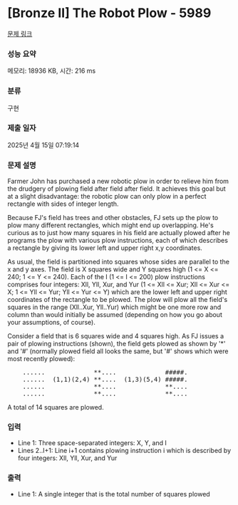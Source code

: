 # [Bronze II] The Robot Plow - 5989 

[문제 링크](https://www.acmicpc.net/problem/5989) 

### 성능 요약

메모리: 18936 KB, 시간: 216 ms

### 분류

구현

### 제출 일자

2025년 4월 15일 07:19:14

### 문제 설명

<p>Farmer John has purchased a new robotic plow in order to relieve him from the drudgery of plowing field after field after field. It achieves this goal but at a slight disadvantage: the robotic plow can only plow in a perfect rectangle with sides of integer length.</p>

<p>Because FJ's field has trees and other obstacles, FJ sets up the plow to plow many different rectangles, which might end up overlapping. He's curious as to just how many squares in his field are actually plowed after he programs the plow with various plow instructions, each of which describes a rectangle by giving its lower left and upper right x,y coordinates.</p>

<p>As usual, the field is partitioned into squares whose sides are parallel to the x and y axes. The field is X squares wide and Y squares high (1 <= X <= 240; 1 <= Y <= 240). Each of the I (1 <= I <= 200) plow instructions comprises four integers: Xll, Yll, Xur, and Yur (1 <= Xll <= Xur; Xll <= Xur <= X; 1 <= Yll <= Yur; Yll <= Yur <= Y) which are the lower left and upper right coordinates of the rectangle to be plowed. The plow will plow all the field's squares in the range (Xll..Xur, Yll..Yur) which might be one more row and column than would initially be assumed (depending on how you go about your assumptions, of course).</p>

<p>Consider a field that is 6 squares wide and 4 squares high. As FJ issues a pair of plowing instructions (shown), the field gets plowed as shown by '*' and '#' (normally plowed field all looks the same, but '#' shows which were most recently plowed):</p>

<pre>    ......             **....             #####.
    ......  (1,1)(2,4) **....  (1,3)(5,4) #####.
    ......             **....             **....
    ......             **....             **....</pre>

<p>A total of 14 squares are plowed.</p>

### 입력 

 <ul>
	<li>Line 1: Three space-separated integers: X, Y, and I</li>
	<li>Lines 2..I+1: Line i+1 contains plowing instruction i which is described by four integers: Xll, Yll, Xur, and Yur</li>
</ul>

<p> </p>

### 출력 

 <ul>
	<li>Line 1: A single integer that is the total number of squares plowed</li>
</ul>

<p> </p>

